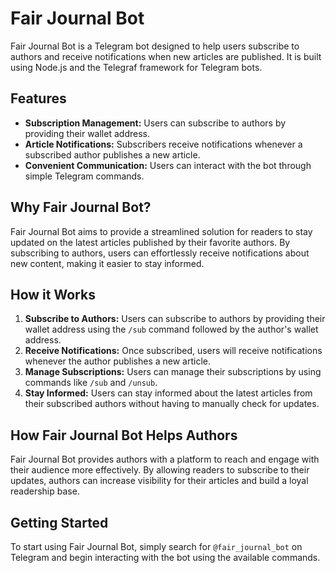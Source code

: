 # Fair Journal Bot

Fair Journal Bot is a Telegram bot designed to help users subscribe to authors and receive notifications when new articles are published. It is built using Node.js and the Telegraf framework for Telegram bots.

## Features

- **Subscription Management:** Users can subscribe to authors by providing their wallet address.
- **Article Notifications:** Subscribers receive notifications whenever a subscribed author publishes a new article.
- **Convenient Communication:** Users can interact with the bot through simple Telegram commands.

## Why Fair Journal Bot?

Fair Journal Bot aims to provide a streamlined solution for readers to stay updated on the latest articles published by their favorite authors. By subscribing to authors, users can effortlessly receive notifications about new content, making it easier to stay informed.

## How it Works

1. **Subscribe to Authors:** Users can subscribe to authors by providing their wallet address using the `/sub` command followed by the author's wallet address.
2. **Receive Notifications:** Once subscribed, users will receive notifications whenever the author publishes a new article.
3. **Manage Subscriptions:** Users can manage their subscriptions by using commands like `/sub` and `/unsub`.
4. **Stay Informed:** Users can stay informed about the latest articles from their subscribed authors without having to manually check for updates.

## How Fair Journal Bot Helps Authors

Fair Journal Bot provides authors with a platform to reach and engage with their audience more effectively. By allowing readers to subscribe to their updates, authors can increase visibility for their articles and build a loyal readership base.

## Getting Started

To start using Fair Journal Bot, simply search for `@fair_journal_bot` on Telegram and begin interacting with the bot using the available commands.
